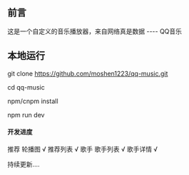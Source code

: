 ## 前言
这是一个自定义的音乐播放器，来自网络真是数据 ---- QQ音乐    

## 本地运行
git clone https://github.com/moshen1223/qq-music.git

cd qq-music

npm/cnpm install

npm run dev

#### 开发进度
推荐
  轮播图      √
  推荐列表    √
歌手
  歌手列表    √
  歌手详情    √

持续更新....
